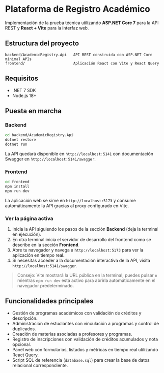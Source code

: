 # Plataforma de Registro Académico

Implementación de la prueba técnica utilizando **ASP.NET Core 7** para la API REST y **React + Vite** para la interfaz web.

## Estructura del proyecto

```
backend/AcademicRegistry.Api   API REST construida con ASP.NET Core minimal APIs
frontend/                      Aplicación React con Vite y React Query
```

## Requisitos

- .NET 7 SDK
- Node.js 18+

## Puesta en marcha

### Backend

```bash
cd backend/AcademicRegistry.Api
dotnet restore
dotnet run
```

La API quedará disponible en `http://localhost:5141` con documentación Swagger en `http://localhost:5141/swagger`.

### Frontend

```bash
cd frontend
npm install
npm run dev
```

La aplicación web se sirve en `http://localhost:5173` y consume automáticamente la API gracias al proxy configurado en Vite.

### Ver la página activa

1. Inicia la API siguiendo los pasos de la sección **Backend** (deja la terminal en ejecución).
2. En otra terminal inicia el servidor de desarrollo del frontend como se describe en la sección **Frontend**.
3. Abre tu navegador y navega a `http://localhost:5173` para ver la aplicación en tiempo real.
4. Si necesitas acceder a la documentación interactiva de la API, visita `http://localhost:5141/swagger`.

> Consejo: Vite mostrará la URL pública en la terminal; puedes pulsar `o` mientras `npm run dev` está activo para abrirla automáticamente en el navegador predeterminado.

## Funcionalidades principales

- Gestión de programas académicos con validación de créditos y descripción.
- Administración de estudiantes con vinculación a programas y control de duplicados.
- Creación de materias asociadas a profesores y programas.
- Registro de inscripciones con validación de créditos acumulados y nota opcional.
- Panel web con formularios, listados y métricas en tiempo real utilizando React Query.
- Script SQL de referencia (`database.sql`) para crear la base de datos relacional correspondiente.
